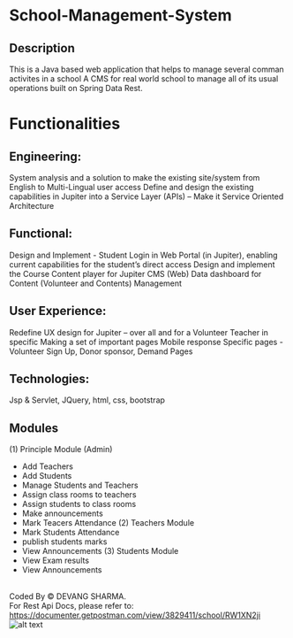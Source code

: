 # School-Management-System

## Description
This is a Java based web application that helps to manage several comman activites in a school
A CMS for real world school to manage all of its usual operations built on Spring Data Rest.

# Functionalities

## Engineering:
System analysis and a solution to make the existing site/system from English to Multi-Lingual user access
Define and design the existing capabilities in Jupiter into a Service Layer (APIs) – Make it Service Oriented Architecture

## Functional:
Design and Implement - Student Login in Web Portal (in Jupiter), enabling current capabilities for the student’s direct access
Design and implement the Course Content player for Jupiter CMS (Web)
Data dashboard for Content (Volunteer and Contents) Management

## User Experience:
Redefine UX design for Jupiter – over all and for a Volunteer Teacher in specific
Making a set of important pages Mobile response
Specific pages - Volunteer Sign Up, Donor sponsor, Demand Pages

## Technologies:
 Jsp & Servlet, JQuery, html, css, bootstrap

## Modules
(1) Principle Module (Admin)
- Add Teachers
- Add Students
- Manage Students and Teachers
- Assign class rooms to teachers
- Assign students to class rooms
- Make announcements
- Mark Teacers Attendance
(2) Teachers Module
- Mark Students Attendance
- publish students marks
- View Announcements
(3) Students Module
- View Exam results
- View Announcements 


<br />Coded By © DEVANG SHARMA.
<br />For Rest Api Docs, please refer to: https://documenter.getpostman.com/view/3829411/school/RW1XN2ji
![alt text](https://github.com/wpmeal/School-Management-System/blob/master/School_Entities_Diagram.png)

